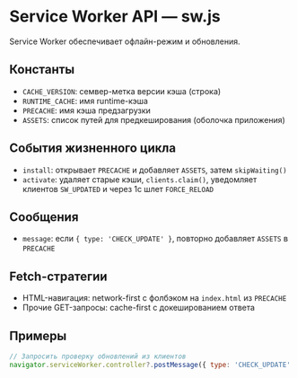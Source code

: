 # Service Worker API — sw.js

Service Worker обеспечивает офлайн-режим и обновления.

## Константы
- `CACHE_VERSION`: семвер-метка версии кэша (строка)
- `RUNTIME_CACHE`: имя runtime-кэша
- `PRECACHE`: имя кэша предзагрузки
- `ASSETS`: список путей для предкеширования (оболочка приложения)

## События жизненного цикла
- `install`: открывает `PRECACHE` и добавляет `ASSETS`, затем `skipWaiting()`
- `activate`: удаляет старые кэши, `clients.claim()`, уведомляет клиентов `SW_UPDATED` и через 1с шлет `FORCE_RELOAD`

## Сообщения
- `message`: если `{ type: 'CHECK_UPDATE' }`, повторно добавляет `ASSETS` в `PRECACHE`

## Fetch-стратегии
- HTML-навигация: network-first с фолбэком на `index.html` из `PRECACHE`
- Прочие GET-запросы: cache-first с докешированием ответа

## Примеры
```js
// Запросить проверку обновлений из клиентов
navigator.serviceWorker.controller?.postMessage({ type: 'CHECK_UPDATE' });
```
